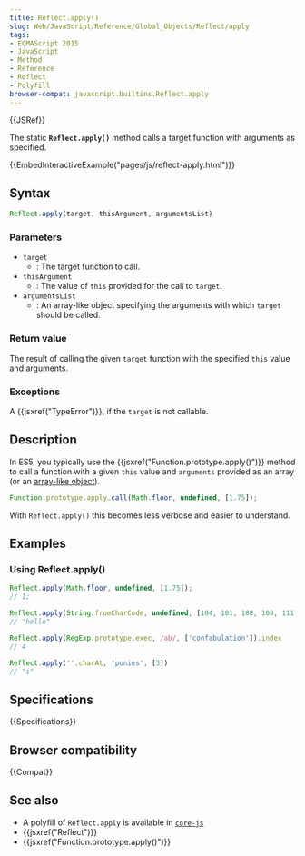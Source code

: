 ```yaml
---
title: Reflect.apply()
slug: Web/JavaScript/Reference/Global_Objects/Reflect/apply
tags:
- ECMAScript 2015
- JavaScript
- Method
- Reference
- Reflect
- Polyfill
browser-compat: javascript.builtins.Reflect.apply
---
```

{{JSRef}}

The static **`Reflect.apply()`** method calls a target function with arguments
as specified.

{{EmbedInteractiveExample("pages/js/reflect-apply.html")}}

## Syntax

```js
Reflect.apply(target, thisArgument, argumentsList)
```

### Parameters

*   `target`
    *   : The target function to call.
*   `thisArgument`
    *   : The value of `this` provided for the call to `target`.
*   `argumentsList`
    *   : An array-like object specifying the arguments with which `target` should
        be called.

### Return value

The result of calling the given `target` function with the specified `this`
value and arguments.

### Exceptions

A {{jsxref("TypeError")}}, if the `target` is not callable.

## Description

In ES5, you typically use the
{{jsxref("Function.prototype.apply()")}} method to call a function
with a given `this` value and `arguments` provided as an array (or an
[array-like object](/en-US/docs/Web/JavaScript/Guide/Indexed_collections#Working_with_array-like_objects)).

```js
Function.prototype.apply.call(Math.floor, undefined, [1.75]);
```

With `Reflect.apply()` this becomes less verbose and easier to understand.

## Examples

### Using Reflect.apply()

```js
Reflect.apply(Math.floor, undefined, [1.75]);
// 1;

Reflect.apply(String.fromCharCode, undefined, [104, 101, 108, 108, 111])
// "hello"

Reflect.apply(RegExp.prototype.exec, /ab/, ['confabulation']).index
// 4

Reflect.apply(''.charAt, 'ponies', [3])
// "i"
```

## Specifications

{{Specifications}}

## Browser compatibility

{{Compat}}

## See also

*   A polyfill of `Reflect.apply` is available in
    [`core-js`](https://github.com/zloirock/core-js#ecmascript-reflect)
*   {{jsxref("Reflect")}}
*   {{jsxref("Function.prototype.apply()")}}
